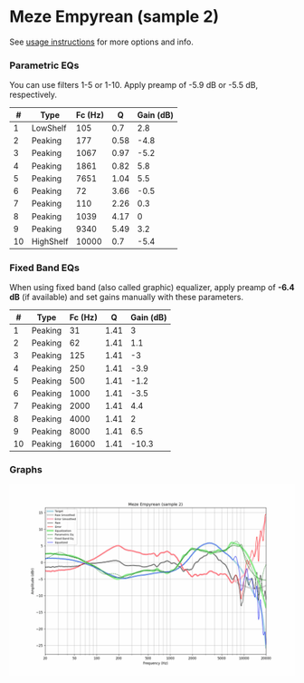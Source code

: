 # Meze Empyrean (sample 2)
See [usage instructions](https://github.com/jaakkopasanen/AutoEq#usage) for more options and info.

### Parametric EQs
You can use filters 1-5 or 1-10. Apply preamp of -5.9 dB or -5.5 dB, respectively.

|   # | Type      |   Fc (Hz) |    Q |   Gain (dB) |
|-----|-----------|-----------|------|-------------|
|   1 | LowShelf  |       105 | 0.7  |         2.8 |
|   2 | Peaking   |       177 | 0.58 |        -4.8 |
|   3 | Peaking   |      1067 | 0.97 |        -5.2 |
|   4 | Peaking   |      1861 | 0.82 |         5.8 |
|   5 | Peaking   |      7651 | 1.04 |         5.5 |
|   6 | Peaking   |        72 | 3.66 |        -0.5 |
|   7 | Peaking   |       110 | 2.26 |         0.3 |
|   8 | Peaking   |      1039 | 4.17 |         0   |
|   9 | Peaking   |      9340 | 5.49 |         3.2 |
|  10 | HighShelf |     10000 | 0.7  |        -5.4 |

### Fixed Band EQs
When using fixed band (also called graphic) equalizer, apply preamp of **-6.4 dB** (if available) and set gains manually with these parameters.

|   # | Type    |   Fc (Hz) |    Q |   Gain (dB) |
|-----|---------|-----------|------|-------------|
|   1 | Peaking |        31 | 1.41 |         3   |
|   2 | Peaking |        62 | 1.41 |         1.1 |
|   3 | Peaking |       125 | 1.41 |        -3   |
|   4 | Peaking |       250 | 1.41 |        -3.9 |
|   5 | Peaking |       500 | 1.41 |        -1.2 |
|   6 | Peaking |      1000 | 1.41 |        -3.5 |
|   7 | Peaking |      2000 | 1.41 |         4.4 |
|   8 | Peaking |      4000 | 1.41 |         2   |
|   9 | Peaking |      8000 | 1.41 |         6.5 |
|  10 | Peaking |     16000 | 1.41 |       -10.3 |

### Graphs
![](./Meze%20Empyrean%20(sample%202).png)
